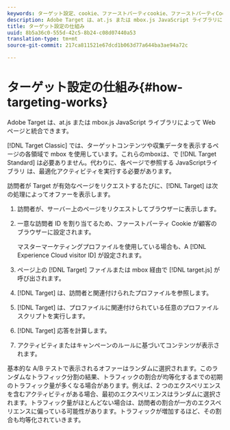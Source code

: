 ```yaml
---
keywords: ターゲット設定、cookie、ファーストパーティcookie、ファーストパーティCookie
description: Adobe Target は、at.js または mbox.js JavaScript ライブラリによって Web ページと統合できます。
title: ターゲット設定の仕組み
uuid: 8b5a36c0-555d-42c5-8b24-c08d07440a53
translation-type: tm+mt
source-git-commit: 217ca811521e67dcd1b063d77a644ba3ae94a72c

---
```



# ターゲット設定の仕組み{#how-targeting-works}

Adobe Target は、at.js または mbox.js JavaScript ライブラリによって Web ページと統合できます。

[!DNL Target Classic] では、ターゲットコンテンツや収集データを表示するページの各領域で mbox を使用しています。これらのmboxは、で [!DNL Target Standard] は必要ありません。代わりに、各ページで参照する JavaScriptライブラリ は、最適化アクティビティを実行する必要があります。

訪問者が Target が有効なページをリクエストするたびに、[!DNL Target] は次の処理によってオファーを表示します。

1. 訪問者が、サーバー上のページをリクエストしてブラウザーに表示します。
1. 一意な訪問者 ID を割り当てるため、ファーストパーティ Cookie が顧客のブラウザーに設定されます。

   マスターマーケティングプロファイルを使用している場合も、A [!DNL Experience Cloud visitor ID] が設定されます。

1. ページ上の [!DNL Target] ファイルまたは mbox 経由で [!DNL target.js] が呼び出されます。
1. [!DNL Target] は、訪問者と関連付けられたプロファイルを参照します。
1. [!DNL Target] は、プロファイルに関連付けられている任意のプロファイルスクリプトを実行します。
1. [!DNL Target] 応答を計算します。
1. アクティビティまたはキャンペーンのルールに基づいてコンテンツが表示されます。

基本的な A/B テストで表示されるオファーはランダムに選択されます。このランダムなトラフィック分割の結果、トラフィックの割合が均等化するまでの初期のトラフィック量が多くなる場合があります。例えば、2 つのエクスペリエンスを含むアクティビティがある場合、最初のエクスペリエンスはランダムに選択されます。トラフィック量がほとんどない場合は、訪問者の割合が一方のエクスペリエンスに偏っている可能性があります。トラフィックが増加するほど、その割合も均等化されていきます。
